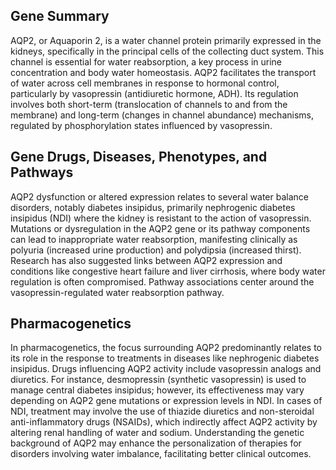 ## Gene Summary
AQP2, or Aquaporin 2, is a water channel protein primarily expressed in the kidneys, specifically in the principal cells of the collecting duct system. This channel is essential for water reabsorption, a key process in urine concentration and body water homeostasis. AQP2 facilitates the transport of water across cell membranes in response to hormonal control, particularly by vasopressin (antidiuretic hormone, ADH). Its regulation involves both short-term (translocation of channels to and from the membrane) and long-term (changes in channel abundance) mechanisms, regulated by phosphorylation states influenced by vasopressin.

## Gene Drugs, Diseases, Phenotypes, and Pathways
AQP2 dysfunction or altered expression relates to several water balance disorders, notably diabetes insipidus, primarily nephrogenic diabetes insipidus (NDI) where the kidney is resistant to the action of vasopressin. Mutations or dysregulation in the AQP2 gene or its pathway components can lead to inappropriate water reabsorption, manifesting clinically as polyuria (increased urine production) and polydipsia (increased thirst). Research has also suggested links between AQP2 expression and conditions like congestive heart failure and liver cirrhosis, where body water regulation is often compromised. Pathway associations center around the vasopressin-regulated water reabsorption pathway.

## Pharmacogenetics
In pharmacogenetics, the focus surrounding AQP2 predominantly relates to its role in the response to treatments in diseases like nephrogenic diabetes insipidus. Drugs influencing AQP2 activity include vasopressin analogs and diuretics. For instance, desmopressin (synthetic vasopressin) is used to manage central diabetes insipidus; however, its effectiveness may vary depending on AQP2 gene mutations or expression levels in NDI. In cases of NDI, treatment may involve the use of thiazide diuretics and non-steroidal anti-inflammatory drugs (NSAIDs), which indirectly affect AQP2 activity by altering renal handling of water and sodium. Understanding the genetic background of AQP2 may enhance the personalization of therapies for disorders involving water imbalance, facilitating better clinical outcomes.